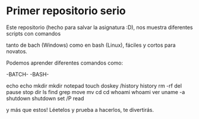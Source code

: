 # Primer repositorio serio

  Este repositorio (hecho para salvar la asignatura :D), nos muestra diferentes scripts con comandos
  
tanto de bach (Windows) como en bash (Linux), fáciles y cortos para novatos.

  Podemos aprender diferentes comandos como:
  
   -BATCH-          -BASH-
   
   echo              echo
   mkdir             mkdir
   notepad           touch
   doskey /history   history
   rm -rf            del
   pause             stop
   dir               ls
   find              grep
   move              mv
   cd                cd
   whoami            whoami
   ver               uname -a
   shutdown          shutdown
   set /P            read
   
  
   y más que estos! Léetelos y prueba a hacerlos, te divertirás.
